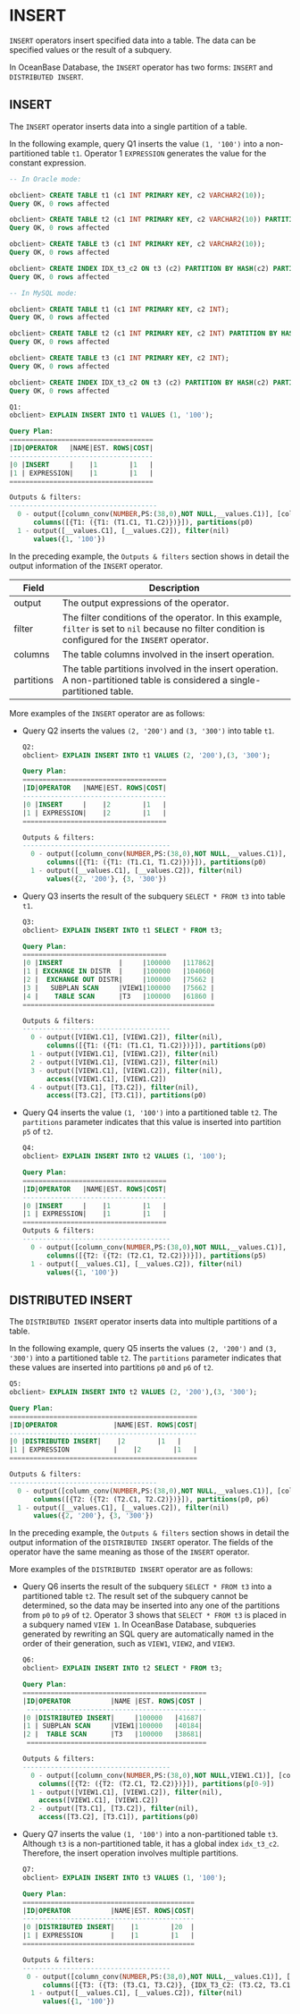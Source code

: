 # INSERT

`INSERT` operators insert specified data into a table. The data can be specified values or the result of a subquery.

In OceanBase Database, the `INSERT` operator has two forms: `INSERT` and `DISTRIBUTED INSERT`.

## INSERT

The `INSERT` operator inserts data into a single partition of a table.

In the following example, query Q1 inserts the value `(1, '100')` into a non-partitioned table `t1`. Operator 1 `EXPRESSION` generates the value for the constant expression.

```sql
-- In Oracle mode:

obclient> CREATE TABLE t1 (c1 INT PRIMARY KEY, c2 VARCHAR2(10));
Query OK, 0 rows affected

obclient> CREATE TABLE t2 (c1 INT PRIMARY KEY, c2 VARCHAR2(10)) PARTITION BY HASH(c1) PARTITIONS 10;
Query OK, 0 rows affected

obclient> CREATE TABLE t3 (c1 INT PRIMARY KEY, c2 VARCHAR2(10));
Query OK, 0 rows affected

obclient> CREATE INDEX IDX_t3_c2 ON t3 (c2) PARTITION BY HASH(c2) PARTITIONS 3;
Query OK, 0 rows affected

-- In MySQL mode:

obclient> CREATE TABLE t1 (c1 INT PRIMARY KEY, c2 INT);
Query OK, 0 rows affected

obclient> CREATE TABLE t2 (c1 INT PRIMARY KEY, c2 INT) PARTITION BY HASH(c1) PARTITIONS 10;
Query OK, 0 rows affected

obclient> CREATE TABLE t3 (c1 INT PRIMARY KEY, c2 INT);
Query OK, 0 rows affected

obclient> CREATE INDEX IDX_t3_c2 ON t3 (c2) PARTITION BY HASH(c2) PARTITIONS 3;
Query OK, 0 rows affected

Q1:
obclient> EXPLAIN INSERT INTO t1 VALUES (1, '100');

Query Plan:
====================================
|ID|OPERATOR   |NAME|EST. ROWS|COST|
------------------------------------
|0 |INSERT     |    |1        |1   |
|1 | EXPRESSION|    |1        |1   |
====================================

Outputs & filters:
-------------------------------------
  0 - output([column_conv(NUMBER,PS:(38,0),NOT NULL,__values.C1)], [column_conv(VARCHAR2,utf8mb4_bin,length:10,NULL,__values.C2)]), filter(nil),
      columns([{T1: ({T1: (T1.C1, T1.C2)})}]), partitions(p0)
  1 - output([__values.C1], [__values.C2]), filter(nil)
      values({1, '100'})
```

In the preceding example, the `Outputs & filters` section shows in detail the output information of the `INSERT` operator.

| **Field** | **Description** |
|------------|----------------------------------------------------------------------|
| output | The output expressions of the operator.  |
| filter | The filter conditions of the operator. In this example, `filter` is set to `nil` because no filter condition is configured for the `INSERT` operator.  |
| columns | The table columns involved in the insert operation.  |
| partitions | The table partitions involved in the insert operation. A non-partitioned table is considered a single-partitioned table.  |

More examples of the `INSERT` operator are as follows:

* Query Q2 inserts the values `(2, '200')` and `(3, '300')` into table `t1`.

   ```sql
   Q2:
   obclient> EXPLAIN INSERT INTO t1 VALUES (2, '200'),(3, '300');

   Query Plan:
   ====================================
   |ID|OPERATOR   |NAME|EST. ROWS|COST|
   ------------------------------------
   |0 |INSERT     |    |2        |1   |
   |1 | EXPRESSION|    |2        |1   |
   ====================================

   Outputs & filters:
   -------------------------------------
     0 - output([column_conv(NUMBER,PS:(38,0),NOT NULL,__values.C1)], [column_conv(VARCHAR2,utf8mb4_bin,length:10,NULL,__values.C2)]), filter(nil),
         columns([{T1: ({T1: (T1.C1, T1.C2)})}]), partitions(p0)
     1 - output([__values.C1], [__values.C2]), filter(nil)
         values({2, '200'}, {3, '300'})
   ```

* Query Q3 inserts the result of the subquery `SELECT * FROM t3` into table `t1`.

   ```sql
   Q3:
   obclient> EXPLAIN INSERT INTO t1 SELECT * FROM t3;

   Query Plan:
   ====================================
   |0 |INSERT              |     |100000   |117862|
   |1 | EXCHANGE IN DISTR  |     |100000   |104060|
   |2 |  EXCHANGE OUT DISTR|     |100000   |75662 |
   |3 |   SUBPLAN SCAN     |VIEW1|100000   |75662 |
   |4 |    TABLE SCAN      |T3   |100000   |61860 |
   ================================================

   Outputs & filters:
   -------------------------------------
     0 - output([VIEW1.C1], [VIEW1.C2]), filter(nil),
         columns([{T1: ({T1: (T1.C1, T1.C2)})}]), partitions(p0)
     1 - output([VIEW1.C1], [VIEW1.C2]), filter(nil)
     2 - output([VIEW1.C1], [VIEW1.C2]), filter(nil)
     3 - output([VIEW1.C1], [VIEW1.C2]), filter(nil),
         access([VIEW1.C1], [VIEW1.C2])
     4 - output([T3.C1], [T3.C2]), filter(nil),
         access([T3.C2], [T3.C1]), partitions(p0)
   ```

* Query Q4 inserts the value `(1, '100')` into a partitioned table `t2`. The `partitions` parameter indicates that this value is inserted into partition `p5` of `t2`.

   ```sql
   Q4:
   obclient> EXPLAIN INSERT INTO t2 VALUES (1, '100');

   Query Plan:
   ====================================
   |ID|OPERATOR   |NAME|EST. ROWS|COST|
   ------------------------------------
   |0 |INSERT     |    |1        |1   |
   |1 | EXPRESSION|    |1        |1   |
   ====================================
   Outputs & filters:
   -------------------------------------
     0 - output([column_conv(NUMBER,PS:(38,0),NOT NULL,__values.C1)], [column_conv(VARCHAR2,utf8mb4_bin,length:10,NULL,__values.C2)]), filter(nil),
         columns([{T2: ({T2: (T2.C1, T2.C2)})}]), partitions(p5)
     1 - output([__values.C1], [__values.C2]), filter(nil)
         values({1, '100'})
   ```

## DISTRIBUTED INSERT

The `DISTRIBUTED INSERT` operator inserts data into multiple partitions of a table.

In the following example, query Q5 inserts the values `(2, '200')` and `(3, '300')` into a partitioned table `t2`. The `partitions` parameter indicates that these values are inserted into partitions `p0` and `p6` of `t2`.

```sql
Q5:
obclient> EXPLAIN INSERT INTO t2 VALUES (2, '200'),(3, '300');

Query Plan:
===============================================
|ID|OPERATOR              |NAME|EST. ROWS|COST|
-----------------------------------------------
|0 |DISTRIBUTED INSERT|    |2        |1   |
|1 | EXPRESSION           |    |2        |1   |
===============================================

Outputs & filters:
-------------------------------------
  0 - output([column_conv(NUMBER,PS:(38,0),NOT NULL,__values.C1)], [column_conv(VARCHAR2,utf8mb4_bin,length:10,NULL,__values.C2)]), filter(nil),
      columns([{T2: ({T2: (T2.C1, T2.C2)})}]), partitions(p0, p6)
  1 - output([__values.C1], [__values.C2]), filter(nil)
      values({2, '200'}, {3, '300'})
```

In the preceding example, the `Outputs & filters` section shows in detail the output information of the `DISTRIBUTED INSERT` operator. The fields of the operator have the same meaning as those of the `INSERT` operator.

More examples of the `DISTRIBUTED INSERT` operator are as follows:

* Query Q6 inserts the result of the subquery `SELECT * FROM t3` into a partitioned table `t2`. The result set of the subquery cannot be determined, so the data may be inserted into any one of the partitions from `p0` to `p9` of `t2`. Operator 3 shows that `SELECT * FROM t3` is placed in a subquery named `VIEW 1`. In OceanBase Database, subqueries generated by rewriting an SQL query are automatically named in the order of their generation, such as `VIEW1`, `VIEW2`, and `VIEW3`.

   ```sql
   Q6:
   obclient> EXPLAIN INSERT INTO t2 SELECT * FROM t3;

   Query Plan:
   ==============================================
   |ID|OPERATOR          |NAME |EST. ROWS|COST |
    ---------------------------------------------
   |0 |DISTRIBUTED INSERT|     |100000   |41687|
   |1 | SUBPLAN SCAN     |VIEW1|100000   |40184|
   |2 |  TABLE SCAN      |T3   |100000   |38681|
    =============================================

   Outputs & filters:
   -------------------------------------
     0 - output([column_conv(NUMBER,PS:(38,0),NOT NULL,VIEW1.C1)], [column_conv(VARCHAR2,utf8mb4_bin,length:10,NULL,VIEW1.C2)]), filter(nil),
       columns([{T2: ({T2: (T2.C1, T2.C2)})}]), partitions(p[0-9])
     1 - output([VIEW1.C1], [VIEW1.C2]), filter(nil),
       access([VIEW1.C1], [VIEW1.C2])
     2 - output([T3.C1], [T3.C2]), filter(nil),
       access([T3.C2], [T3.C1]), partitions(p0)
   ```

* Query Q7 inserts the value `(1, '100')` into a non-partitioned table `t3`. Although `t3` is a non-partitioned table, it has a global index `idx_t3_c2`. Therefore, the insert operation involves multiple partitions.

   ```sql
   Q7:
   obclient> EXPLAIN INSERT INTO t3 VALUES (1, '100');

   Query Plan:
   ===========================================
   |ID|OPERATOR          |NAME|EST. ROWS|COST|
   -------------------------------------------
   |0 |DISTRIBUTED INSERT|    |1        |20  |
   |1 | EXPRESSION       |    |1        |1   |
   ===========================================

   Outputs & filters:
   -------------------------------------
    0 - output([column_conv(NUMBER,PS:(38,0),NOT NULL,__values.C1)], [column_conv(VARCHAR2,utf8mb4_bin,length:10,NULL,__values.C2)]), filter(nil),
        columns([{T3: ({T3: (T3.C1, T3.C2)}, {IDX_T3_C2: (T3.C2, T3.C1)})}]), partitions(p0)
     1 - output([__values.C1], [__values.C2]), filter(nil)
        values({1, '100'})
   ```